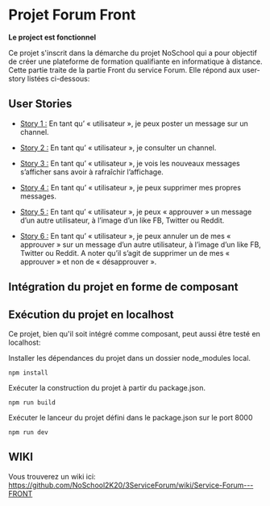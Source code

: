 # Projet Forum Front



**Le project est fonctionnel**

Ce projet s'inscrit dans la démarche du projet NoSchool qui a pour objectif de créer une plateforme de formation qualifiante en informatique à distance.
Cette partie traite de la partie Front du service Forum. 
Elle répond aux user-story listées ci-dessous:

 
## User Stories

* <u>Story 1 :</u> En tant qu’ « utilisateur », je peux poster un message sur un channel.

* <u>Story 2 :</u> En tant qu’ « utilisateur », je consulter un channel.

* <u>Story 3 :</u> En tant qu’ « utilisateur », je vois les nouveaux messages s’afficher sans avoir à rafraîchir l’affichage.

* <u>Story 4 :</u> En tant qu’ « utilisateur », je peux supprimer mes propres messages.

* <u>Story 5 :</u> En tant qu’ « utilisateur », je peux « approuver » un message d’un autre utilisateur, à l’image d’un like FB, Twitter ou Reddit.

* <u>Story 6 :</u> En tant qu’ « utilisateur », je peux annuler un de mes « approuver » sur un message d’un autre utilisateur, à l’image d’un like FB, Twitter ou Reddit. A noter qu’il s’agit de supprimer un de mes « approuver » et non de « désapprouver ».

## Intégration du projet en forme de composant


**<Forum titleCours={channel} user={token}/>**

 
## Exécution du projet en localhost

Ce projet, bien qu'il soit intégré comme composant, peut aussi être testé en localhost:


Installer les dépendances du projet dans un dossier node_modules local. 

`npm install`
 
Exécuter la construction du projet à partir du package.json.

`npm run build `

Exécuter le lanceur du projet défini dans le package.json sur le port 8000

`npm run dev`

## WIKI

Vous trouverez un wiki ici: https://github.com/NoSchool2K20/3ServiceForum/wiki/Service-Forum---FRONT




